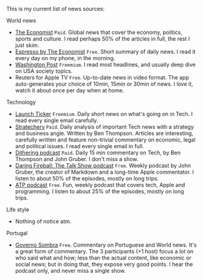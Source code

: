 This is my current list of news sources:

World news

* [The Economist](https://www.economist.com) `Paid`. Global news that cover the economy, politics, sports and culture. I read perhaps 50% of the articles in full, the rest I just skim.
* [Espresso by The Economist](https://www.economist.com) `Free`. Short summary of daily news. I read it every day on my phone, in the morning. 
* [Washington Post](https://www.wapo.com) `Freemium`. I read most headlines, and usually deep dive on USA society topics. 
* Reuters for Apple TV `Free`. Up-to-date news in video format. The app auto-generates your choice of 10min, 15min or 30min of news. I love it, watch it about once per day when at home. 

Technology

* [Launch Ticker](https://www.launchticker.com) `Freemium`. Daily short news on what's going on in Tech. I read every single email carefully.
* [Stratechery](https://www.stratechery.com) `Paid`. Daily analysis of important Tech news with a strategy and business angle. Written by Ben Thompson. Articles are interesting, carefully written and feature non-trivial commentary on economic, legal and political issues. I read every single email in full. 
* [Dithering podcast](https://dithering.fm) `Paid`. Daily 15 min commentary on Tech, by Ben Thompson and John Gruber. I don't miss a show. 
* [Daring Fireball: The Talk Show podcast](https://daringfireball.net/thetalkshow/) `Free`. Weekly podcast by John Gruber, the creator of Markdown and a long-time Apple commentator. I listen to about 50% of the episodes, mostly on long trips. 
* [ATP podcast](https://atp.fm) `Free`. Fun, weekly podcast that covers tech, Apple and programming. I listen to about 25% of the episodes, mostly on long trips. 

Life style

* Nothing of notice atm.
 
Portugal

* [Governo Sombra](https://www.tsf.pt/programa/governo-sombra.html) `Free`. Commentary on Portuguese and World news. It's a great form of commentary. The 3 participants (+1 host) focus a lot on who said what and how; less than the actual content, like economic or social news; but in doing that, they expose very good points. I hear the podcast only, and never miss a single show. 